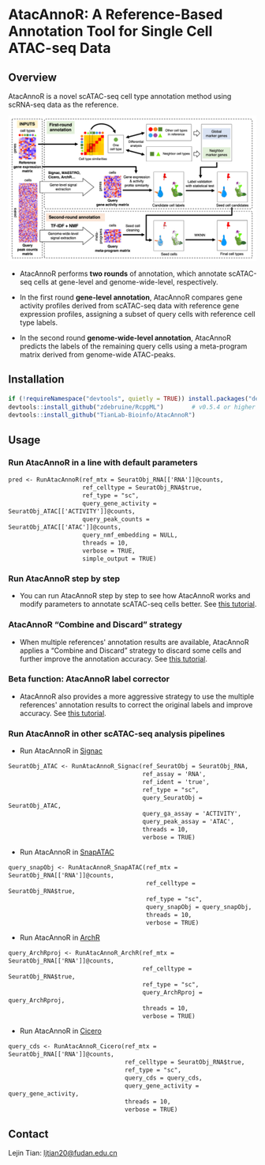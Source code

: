 # AtacAnnoR: A Reference-Based Annotation Tool for Single Cell ATAC-seq Data

## Overview

AtacAnnoR is a novel scATAC-seq cell type annotation method using scRNA-seq data as the reference. 

<img src="https://github.com/Telogen/AtacAnnoR/blob/main/figures/Fig1.png" width="800">

- AtacAnnoR performs **two rounds** of annotation, which annotate scATAC-seq cells at gene-level and genome-wide-level, respectively.

- In the first round **gene-level annotation**, AtacAnnoR compares gene activity profiles derived from scATAC-seq data with reference gene expression profiles, assigning a subset of query cells with reference cell type labels. 

- In the second round **genome-wide-level annotation**, AtacAnnoR predicts the labels of the remaining query cells using a meta-program matrix derived from genome-wide ATAC-peaks. 



## Installation

```R
if (!requireNamespace("devtools", quietly = TRUE)) install.packages("devtools")
devtools::install_github("zdebruine/RcppML")        # v0.5.4 or higher
devtools::install_github("TianLab-Bioinfo/AtacAnnoR")
```


## Usage


### Run AtacAnnoR in a line with default parameters

```
pred <- RunAtacAnnoR(ref_mtx = SeuratObj_RNA[['RNA']]@counts, 
                     ref_celltype = SeuratObj_RNA$true, 
                     ref_type = "sc",
                     query_gene_activity = SeuratObj_ATAC[['ACTIVITY']]@counts, 
                     query_peak_counts = SeuratObj_ATAC[['ATAC']]@counts, 
                     query_nmf_embedding = NULL,
                     threads = 10, 
                     verbose = TRUE, 
                     simple_output = TRUE) 
```

### Run AtacAnnoR step by step

- You can run AtacAnnoR step by step to see how AtacAnnoR works and modify parameters to annotate scATAC-seq cells better. See [this tutorial](https://telogen.github.io/AtacAnnoR/Run_AtacAnnoR_step_by_step_v2.html).


### AtacAnnoR “Combine and Discard” strategy

- When multiple references' annotation results are available, AtacAnnoR applies a “Combine and Discard” strategy to discard some cells and further improve the annotation accuracy. See [this tutorial](https://telogen.github.io/AtacAnnoR/Combine_and_Discard.html).



### Beta function: AtacAnnoR label corrector

- AtacAnnoR also provides a more aggressive strategy to use the multiple references' annotation results to correct the original labels and improve accuracy. See [this tutorial](https://telogen.github.io/AtacAnnoR/AtacAnnoR_label_corrector.html).




### Run AtacAnnoR in other scATAC-seq analysis pipelines


- Run AtacAnnoR in [Signac](https://stuartlab.org/signac)

```
SeuratObj_ATAC <- RunAtacAnnoR_Signac(ref_SeuratObj = SeuratObj_RNA,
                                      ref_assay = 'RNA',
                                      ref_ident = 'true',
                                      ref_type = "sc",
                                      query_SeuratObj = SeuratObj_ATAC,
                                      query_ga_assay = 'ACTIVITY',
                                      query_peak_assay = 'ATAC',
                                      threads = 10, 
                                      verbose = TRUE)
```

- Run AtacAnnoR in [SnapATAC](https://github.com/r3fang/SnapATAC)


```
query_snapObj <- RunAtacAnnoR_SnapATAC(ref_mtx = SeuratObj_RNA[['RNA']]@counts, 
                                       ref_celltype = SeuratObj_RNA$true, 
                                       ref_type = "sc",
                                       query_snapObj = query_snapObj,
                                       threads = 10, 
                                       verbose = TRUE)
```


- Run AtacAnnoR in [ArchR](https://www.archrproject.com/bookdown)

```
query_ArchRproj <- RunAtacAnnoR_ArchR(ref_mtx = SeuratObj_RNA[['RNA']]@counts, 
                                      ref_celltype = SeuratObj_RNA$true, 
                                      ref_type = "sc",
                                      query_ArchRproj = query_ArchRproj,
                                      threads = 10, 
                                      verbose = TRUE)
```

- Run AtacAnnoR in [Cicero](https://cole-trapnell-lab.github.io/cicero-release/)

```
query_cds <- RunAtacAnnoR_Cicero(ref_mtx = SeuratObj_RNA[['RNA']]@counts, 
                                 ref_celltype = SeuratObj_RNA$true, 
                                 ref_type = "sc",
                                 query_cds = query_cds,
                                 query_gene_activity = query_gene_activity,
                                 threads = 10, 
                                 verbose = TRUE)
```



## Contact

Lejin Tian: ljtian20@fudan.edu.cn


